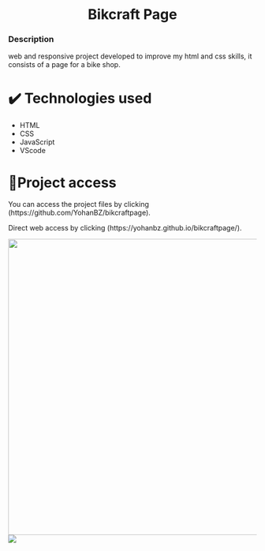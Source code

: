  <h1 align="center"> Bikcraft Page </h1>
 <h3>Description</h3>
 <p>web and responsive project developed to improve my html and css skills, it consists of a page for a bike shop.</p>
 <h1>✔️ Technologies used</h1>
 <ul>
  <li>HTML</li>
  <li>CSS</li>
  <li>JavaScript</li>
  <li>VScode</li>
 </ul>
 <h1>📁Project access</h1>
 <p>You can access the project files by clicking (https://github.com/YohanBZ/bikcraftpage).</p>
 <p>Direct web access by clicking (https://yohanbz.github.io/bikcraftpage/).</p>
 <img width="600" src="https://user-images.githubusercontent.com/98111590/179356632-29907948-f292-4207-a60f-1cfcc979da90.png">
 <img src="https://user-images.githubusercontent.com/98111590/179358658-bba17b5c-a562-4ff9-88a0-884f997af4b5.png">
